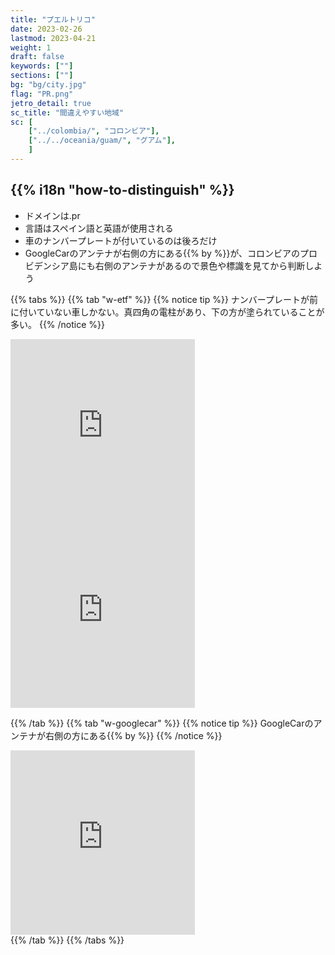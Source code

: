 ```yaml
---
title: "プエルトリコ"
date: 2023-02-26
lastmod: 2023-04-21
weight: 1
draft: false
keywords: [""]
sections: [""]
bg: "bg/city.jpg"
flag: "PR.png"
jetro_detail: true
sc_title: "間違えやすい地域"
sc: [
    ["../colombia/", "コロンビア"],
    ["../../oceania/guam/", "グアム"],
    ]
---
```


<div class="main-desciption country-description">
    <h2 class="section-title">{{% i18n "how-to-distinguish" %}}</h2>
    <ul class="rule-list">
        <li>ドメインは<span class="quiz">.pr</span></li>
        <li>言語はスペイン語と英語が使用される</li>
        <li>車のナンバープレートが付いているのは<span class="quiz">後ろだけ</span></li>
        <li>GoogleCarのアンテナが<span class="quiz">右側の方にある</span>{{% by %}}が、コロンビアのプロビデンシア島にも右側のアンテナがあるので景色や標識を見てから判断しよう</li>
    </ul>
</div>


{{% tabs  %}}
{{% tab "w-etf" %}}
{{% notice tip %}}
ナンバープレートが<span class="quiz">前に付いていない</span>車しかない。真四角の電柱があり、下の方が塗られていることが多い。
{{% /notice %}}
<div class="googlemap-if">
<iframe src="https://www.google.com/maps/embed?pb=!4v1682604395224!6m8!1m7!1s2QsI0KQIKuryNjGXyYLBkw!2m2!1d18.39907123684727!2d-66.17205629042448!3f99.33099251746948!4f-7.640715348930669!5f2.7519584306584073" width="295" height="295" style="border:0;" allowfullscreen="" loading="lazy" referrerpolicy="no-referrer-when-downgrade"></iframe>
<iframe src="https://www.google.com/maps/embed?pb=!4v1682604874168!6m8!1m7!1sUi9fYRhdlcygaDI9HeKNwA!2m2!1d18.43121452444391!2d-66.11418401827083!3f166.8293199033518!4f-5.339070193205615!5f3.0300597589774174" width="295" height="295" style="border:0;" allowfullscreen="" loading="lazy" referrerpolicy="no-referrer-when-downgrade"></iframe>
</div>

{{% /tab %}}
{{% tab "w-googlecar" %}}
{{% notice tip %}}
GoogleCarのアンテナが<span class="quiz">右側の方にある</span>{{% by %}}
{{% /notice %}}
<div class="googlemap-if"><iframe src="https://www.google.com/maps/embed?pb=!4v1681073805681!6m8!1m7!1sSXC3NjR1gmB4s-EnHU-z3w!2m2!1d18.29687656679984!2d-66.04911133718261!3f79.01839543384352!4f-24.831690071108028!5f2.912250869756515" width="295" height="295" style="border:0;" allowfullscreen="" loading="lazy" referrerpolicy="no-referrer-when-downgrade"></iframe>
</div>
{{% /tab %}}
{{% /tabs %}}
